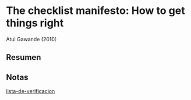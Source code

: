 # The checklist manifesto: How to get things right

Atul Gawande (2010)

## Resumen

## Notas

[lista-de-verificacion](lista-de-verificacion.md)
